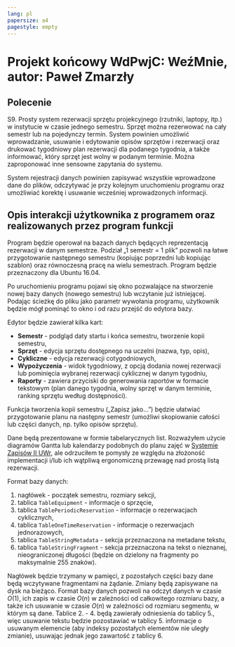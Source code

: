 ```yaml
---
lang: pl
papersize: a4
pagestyle: empty
---
```


# Projekt końcowy WdPwjC: WeźMnie, autor: Paweł Zmarzły

## Polecenie

S9. Prosty system rezerwacji sprzętu projekcyjnego (rzutniki, laptopy, itp.)
w instytucie w czasie jednego semestru. Sprzęt można rezerwować na cały semestr lub
na pojedynczy termin. System powinien umożliwić wprowadzanie, usuwanie i edytowanie opisów
sprzętów i rezerwacji oraz drukować tygodniowy plan rezerwacji dla podanego tygodnia,
a także informować, który sprzęt jest wolny w podanym terminie. Można zaproponować
inne sensowne zapytania do systemu.

System rejestracji danych powinien zapisywać wszystkie wprowadzone dane do plików,
odczytywać je przy kolejnym uruchomieniu programu oraz umożliwiać korektę i usuwanie
wcześniej wprowadzonych informacji.

## Opis interakcji użytkownika z programem oraz realizowanych przez program funkcji

Program będzie operował na bazach danych będących reprezentacją rezerwacji w danym semestrze.
Podział „1 semestr = 1 plik” pozwoli na łatwe przygotowanie następnego semestru (kopiując poprzedni
lub kopiując szablon) oraz równoczesną pracę na wielu semestrach. Program będzie przeznaczony
dla Ubuntu 16.04.

Po uruchomieniu programu pojawi się okno pozwalające na stworzenie nowej bazy danych
(nowego semestru) lub wczytanie już istniejącej. Podając ścieżkę do pliku jako parametr
wywołania programu, użytkownik będzie mógł pominąć to okno i od razu przejść do edytora bazy.

Edytor będzie zawierał kilka kart:

- **Semestr** - podgląd daty startu i końca semestru, tworzenie kopii semestru,
- **Sprzęt** - edycja sprzętu dostępnego na uczelni (nazwa, typ, opis),
- **Cykliczne** - edycja rezerwacji cotygodniowych,
- **Wypożyczenia** - widok tygodniowy, z opcją dodania nowej rezerwacji lub pominięcia wybranej
rezerwacji cyklicznej w danym tygodniu,
- **Raporty** - zawiera przyciski do generowania raportów w formacie tekstowym (plan danego
tygodnia, wolny sprzęt w danym terminie, ranking sprzętu według dostępności).

Funkcja tworzenia kopii semestru („Zapisz jako...”) będzie ułatwiać przygotowanie planu na
następny semestr (umożliwi skopiowanie całości lub części danych, np. tylko opisów sprzętu).

Dane będą prezentowane w formie tabelarycznych list. Rozważyłem użycie diagramów Gantta lub
kalendarzy podobnych do planu zajęć w [Systemie Zapisów II UWr](https://zapisy.ii.uni.wroc.pl/),
ale odrzuciłem te pomysły ze względu na złożoność implementacji i/lub ich wątpliwą ergonomiczną
przewagę nad prostą listą rezerwacji.

Format bazy danych:

1. nagłówek - początek semestru, rozmiary sekcji,
2. tablica `TableEquipment` - informacje o sprzęcie,
3. tablica `TablePeriodicReservation` - informacje o rezerwacjach cyklicznych,
4. tablica `TableOneTimeReservation` - informacje o rezerwacjach jednorazowych,
5. tablica `TableStringMetadata` - sekcja przeznaczona na metadane tekstu,
6. tablica `TableStringFragment` - sekcja przeznaczona na tekst o nieznanej, nieograniczonej
długości (będzie on dzielony na fragmenty po maksymalnie 255 znaków).

Nagłówek będzie trzymany w pamięci, z pozostałych części bazy dane będą wczytywane fragmentami
na żądanie. Zmiany będą zapisywane na dysk na bieżąco. Format bazy danych pozwoli na odczyt
danych w czasie $O(1)$, ich zapis w czasie $O(n)$ w zależności od całkowitego rozmiaru bazy,
a także ich usuwanie w czasie $O(n)$ w zależności od rozmiaru segmentu, w którym są dane.
Tablice 2. - 4. będą zawierały odniesienia do tablicy 5., więc usuwanie tekstu będzie pozostawiać
w tablicy 5. informacje o usuwanym elemencie (aby indeksy pozostałych elementów nie uległy
zmianie), usuwając jednak jego zawartość z tablicy 6.
